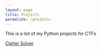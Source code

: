 ```yaml
---
layout: page
title: Projects
permalink: /projects
---
```


This is a list of my Python projects for CTFs

[Cipher Solver]([https://github.com/Zacvr/CipherSolver])

